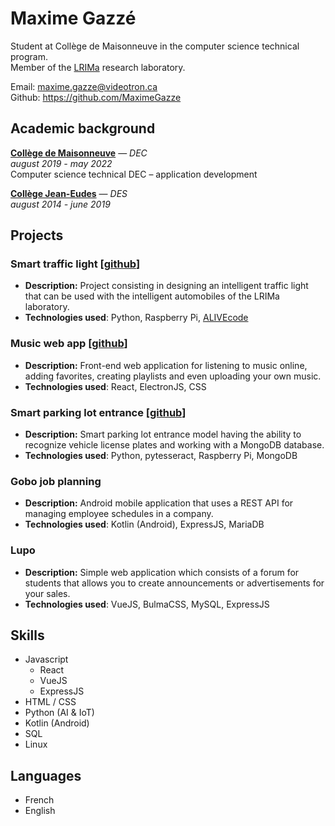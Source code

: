 # Maxime Gazzé

Student at Collège de Maisonneuve in the computer science technical program. <br>
Member of the [LRIMa](https://lrima.cmaisonneuve.qc.ca/) research laboratory.

Email: maxime.gazze@videotron.ca <br>
Github: https://github.com/MaximeGazze

## Academic background

**[Collège de Maisonneuve](https://www.cmaisonneuve.qc.ca)** — _DEC_ <br>
_august 2019 - may 2022_ <br>
Computer science technical DEC – application development

**[Collège Jean-Eudes](http://www.jeaneudes.qc.ca)** — _DES_ <br>
_august 2014 - june 2019_

## Projects

### Smart traffic light \[[github](https://github.com/MaximeGazze/feu-intel)\] <br>
 - **Description:** Project consisting in designing an intelligent traffic light that can be used with the intelligent automobiles of the LRIMa laboratory. <br>
 - **Technologies used**: Python, Raspberry Pi, [ALIVEcode](https://alivecode.ca/)

### Music web app \[[github](https://github.com/Gaspard-Savoureux/BruhMusicTM)\] <br>
 - **Description:** Front-end web application for listening to music online, adding favorites, creating playlists and even uploading your own music.
 - **Technologies used**: React, ElectronJS, CSS 

### Smart parking lot entrance \[[github](https://github.com/Gaspard-Savoureux/projet_iot_MSME)\] <br>
 - **Description:** Smart parking lot entrance model having the ability to recognize vehicle license plates and working with a MongoDB database.
 - **Technologies used**: Python, pytesseract, Raspberry Pi, MongoDB

### Gobo job planning
 - **Description:** Android mobile application that uses a REST API for managing employee schedules in a company.
 - **Technologies used**: Kotlin (Android), ExpressJS, MariaDB

### Lupo
 - **Description:** Simple web application which consists of a forum for students that allows you to create announcements or advertisements for your sales.
 - **Technologies used**: VueJS, BulmaCSS, MySQL, ExpressJS

## Skills

 - Javascript
   - React
   - VueJS
   - ExpressJS
 - HTML / CSS
 - Python (AI & IoT)
 - Kotlin (Android)
 - SQL
 - Linux

## Languages

 - French
 - English
